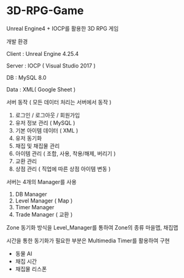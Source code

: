 # 3D-RPG-Game

Unreal Engine4 + IOCP를 활용한 3D RPG 게임

개발 환경

Client : Unreal Engine 4.25.4

Server : IOCP ( Visual Studio 2017 )

DB : MySQL 8.0

Data : XML( Google Sheet )





서버 동작 ( 모든 데이터 처리는 서버에서 동작 )
1. 로그인 / 로그아웃 / 회원가입
2. 유저 정보 관리 ( MySQL )
3. 기본 아이템 데이터 ( XML )
4. 유저 동기화
5. 채집 및 채집물 관리
6. 아이템 관리 ( 조합, 사용, 착용/해제, 버리기 )
7. 교환 관리
8. 상점 관리 ( 직업에 따른 상점 아이템 변동 )


서버는 4개의 Manager를 사용
1. DB Manager
2. Level Manager ( Map )
3. Timer Manager
4. Trade Manager ( 교환 )



Zone 동기화 방식을 Level_Manager를 통하여
Zone의 종류
마을맵, 채집맵
 
 
시간을 통한 동기화가 필요한 부분은 Multimedia Timer를 활용하여 구현
 - 동물 AI
 - 채집 시간
 - 채집물 리스폰

